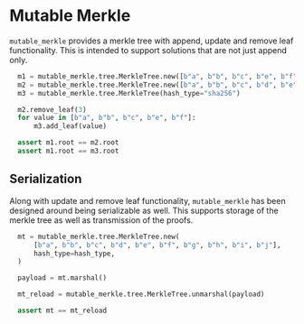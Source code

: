 Mutable Merkle
==============

``mutable_merkle`` provides a merkle tree with append, update and remove leaf functionality. This 
is intended to support solutions that are not just append only.

```python
  m1 = mutable_merkle.tree.MerkleTree.new([b"a", b"b", b"c", b"e", b"f"], hash_type="sha256")
  m2 = mutable_merkle.tree.MerkleTree.new([b"a", b"b", b"c", b"d", b"e", b"f"], hash_type="sha256")
  m3 = mutable_merkle.tree.MerkleTree(hash_type="sha256")

  m2.remove_leaf(3)
  for value in [b"a", b"b", b"c", b"e", b"f"]:
      m3.add_leaf(value)

  assert m1.root == m2.root
  assert m1.root == m3.root
```

Serialization
-------------

Along with update and remove leaf functionality, ``mutable_merkle`` has been designed
around being serializable as well. This supports storage of the merkle tree as well
as transmission of the proofs.


```python
  mt = mutable_merkle.tree.MerkleTree.new(
      [b"a", b"b", b"c", b"d", b"e", b"f", b"g", b"h", b"i", b"j"],
      hash_type=hash_type,
  )

  payload = mt.marshal()

  mt_reload = mutable_merkle.tree.MerkleTree.unmarshal(payload)

  assert mt == mt_reload
```
